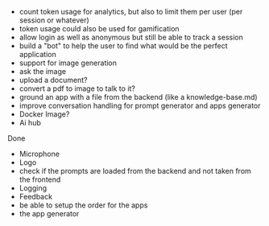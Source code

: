 - count token usage for analytics, but also to limit them per user (per session or whatever)
- token usage could also be used for gamification
- allow login as well as anonymous but still be able to track a session
- build a "bot" to help the user to find what would be the perfect application
- support for image generation
- ask the image
- upload a document?
- convert a pdf to image to talk to it?
- ground an app with a file from the backend (like a knowledge-base.md)
- improve conversation handling for prompt generator and apps generator
- Docker Image?
- Ai hub

Done
- Microphone
- Logo
- check if the prompts are loaded from the backend and not taken from the frontend
- Logging
- Feedback
- be able to setup the order for the apps
- the app generator

